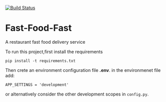 [![Build Status](https://travis-ci.org/fgkinus/Fast-Food-Fast.svg?branch=feature%2Forders)](https://travis-ci.org/fgkinus/Fast-Food-Fast)

# Fast-Food-Fast
A restaurant fast food delivery service

To run this project,first install the requirements


`pip install -t requirements.txt`

Then crete an environment configuration file __.env__. in the environmenet file add:

`APP_SETTINGS = 'development' `

or alternatively consider the other development scopes in `config.py`.

